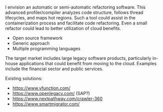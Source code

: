 I envision an automatic or semi-automatic refactoring software. This advanced profiler/compiler analyzes code structure, follows thread lifecycles, and maps hot regions. Such a tool could assist in the containerization process and facilitate code refactoring. Even a small refactor could lead to better utilization of cloud benefits.
 
* Open source framework
* Generic approach 
* Multiple programming languages

The target market includes large legacy software products, particularly in-house applications that could benefit from moving to the cloud. Examples include the financial sector and public services.

Existing solutions:
* https://www.vfunction.com/
* https://www.openlegacy.com/  (SAP?)
* https://www.nextpathway.com/crawler-360
* https://www.smartmigrator.com/

